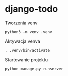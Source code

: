 # django-todo

Tworzenia venv
```
python3 -m venv .venv
```

Aktywacja venva
```
. .venv/bin/activate
```

Startowanie projektu
```
python manage.py runserver
```
